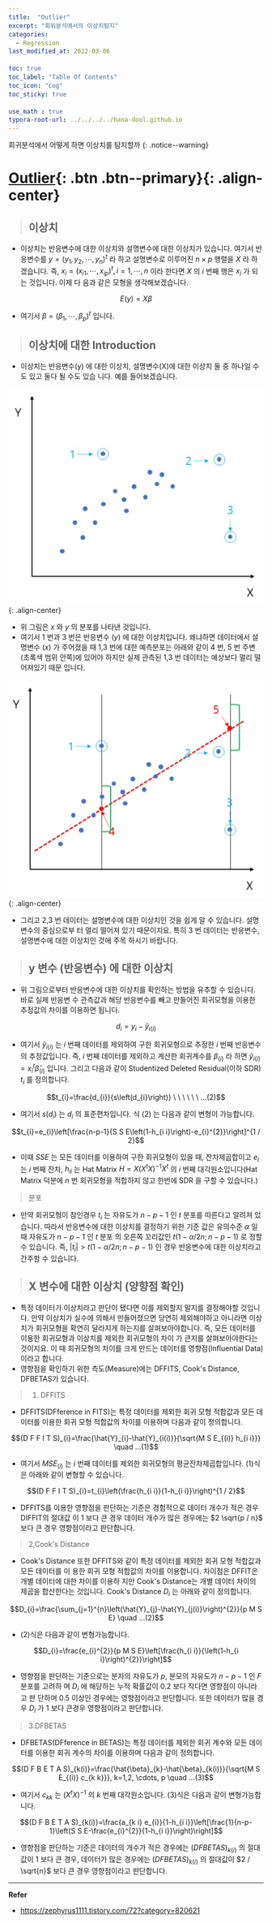```yaml
---
title:  "Outlier"
excerpt: "회위분석에서의 이상치탐지"
categories:
  - Regression
last_modified_at: 2022-03-06

toc: true
toc_label: "Table Of Contents"
toc_icon: "cog"
toc_sticky: true

use_math : true
typora-root-url: ../../../../hana-dool.github.io
---
```


 회귀분석에서 어떻게 하면 이상치를 탐지할까
{: .notice--warning}

# [Outlier](#link){: .btn .btn--primary}{: .align-center}

> ## 이상치

- 이상치는 반응변수에 대한 이상치와 설명변수에 대한 이상치가 있습니다. 여기서 반응변수를 $y=\left(y_{1}, y_{2}, \cdots, y_{n}\right)^{t}$ 라 하고 설명변수로 이루어진 $n \times p$ 행렬을 $X$ 라 하겠습니다. 즉, $x_{i}=\left(x_{i 1}, \cdots, x_{i p}\right)^{t}, i=1, \cdots, n$ 이라 한다면 $X$ 의 $i$ 번째 행은 $x_{i}$ 가 되는 것입니다. 이제 다 음과 같은 모형을 생각해보겠습니다.

$$E(y)=X \beta$$

- 여기서 $\beta=\left(\beta_{1}, \cdots, \beta_{p}\right)^{t}$ 입니다.

> ## 이상치에 대한 Introduction

- 이상치는 반응변수(y) 에 대한 이상치, 설명변수(X)에 대한 이상치 둘 중 하나일 수도 있고 둘다 될 수도 있습 니다. 예를 들어보겠습니다.

![jpg](/assets/images/Stat/157_1.jpg){: .align-center}

- 위 그림은 $x$ 와 $y$ 의 분포를 나타낸 것입니다. 
- 여기서 1 번과 3 번은 반응변수 $(y)$ 에 대한 이상치입니다. 왜냐하면 데이터에서 설명변수 $(x)$ 가 주어졌을 때 1,3 번에 대한 예측분포는 아래와 같이 4 번, 5 번 주변(초록색 범위 안쪽)에 있어야 하지만 실제 관측된 1,3 번 데이터는 예상보다 멀리 떨어져있기 때문 입니다.

![jpg](/assets/images/Stat/157_2.jpg){: .align-center}

- 그리고 2,3 번 데이터는 설명변수에 대한 이상치인 것을 쉽게 알 수 있습니다. 설명변수의 중심으로부 터 멀리 떨어져 있기 때문이지요. 특히 3 번 데이터는 반응변수, 설명변수에 대한 이상치인 것에 주목 하시기 바랍니다.

> ## y 변수 (반응변수) 에 대한 이상치

- 위 그림으로부터 반응변수에 대한 이상치를 확인하는 방법을 유추할 수 있습니다. 바로 실제 반응변 수 관측값과 해당 반응변수를 빼고 만들어진 회귀모형을 이용한 추정값의 차이를 이용하면 됩니다.

$$d_{i}=y_{i}-\hat{y}_{i(i)}$$

- 여기서 $\hat{y}_{i(i)}$ 는 $i$ 번째 데이터를 제외하여 구한 회귀모형으로 추정한 $i$ 번째 반응변수의 추정값입니다. 즉, $i$ 번째 데이터를 제외하고 계산한 회귀계수를 $\beta_{(i)}$ 라 하면 $\hat{y}_{i(i)}=x_{i}^{t} \hat{\beta}_{(i)}$ 입니다. 그리고 다음과 같이 Studentized Deleted Residual(이하 SDR) $t_{i}$ 를 정의합니다.

$$t_{i}=\frac{d_{i}}{s\left(d_{i}\right)} \ \ \ \ \ \ ...(2)$$

- 여기서 $s\left(d_{i}\right)$ 는 $d_{i}$ 의 표준편차입니다. 식 $(2)$ 는 다음과 같이 변형이 가능합니다.

$$t_{i}=e_{i}\left[\frac{n-p-1}{S S E\left(1-h_{i i}\right)-e_{i}^{2}}\right]^{1 / 2}$$

- 이때 $S S E$ 는 모든 데이터를 이용하여 구한 회귀모형이 있을 때, 잔차제곱합이고 $e_{i}$ 는 $i$ 번째 잔차, $h_{i i}$ 는 Hat Matrix $H=X\left(X^{t} X\right)^{-1} X^{t}$ 의 $i$ 번째 대각원소입니다(Hat Matrix 덕분에 $n$ 번 회귀모형을 적합하지 않고 한번에 $\mathrm{SDR}$ 을 구할 수 있습니다.)

> 분포

- 만약 회귀모형이 참인경우 $t_{i}$ 는 자유도가 $n-p-1$ 인 $t$ 분포를 따른다고 알려져 있습니다. 따라서 반응변수에 대한 이상치를 결정하기 위한 기준 값은 유의수준 $\alpha$ 일 때 자유도가 $n-p-1$ 인 $t$ 분포 의 오른쪽 꼬리값인 $t(1-\alpha / 2 n ; n-p-1)$ 로 정할 수 있습니다. 즉, $\left|t_{i}\right|>t(1-\alpha / 2 n ; n-p-1)$ 인 경우 반응변수에 대한 이상치라고 간주할 수 있습니다.

> ## X 변수에 대한 이상치 (양향점 확인)

- 특정 데이터가 이상치라고 판단이 됐다면 이를 제외할지 말지를 결정해야할 것입니다. 만약 이상치가 실수에 의해서 만들어졌으면 당연히 제외해야하고 아니라면 이상치가 회귀모형을 확연히 달라지게 하는지를 살펴보아야합니다. 즉, 모든 데이터를 이용한 회귀모형과 이상치를 제외한 회귀모형의 차이 가 큰지를 살펴보아야한다는 것이지요. 이 때 회귀모형의 차이를 크게 만드는 데이터를 영향점(Influential Data)이라고 합니다.
- 영향점을 확인하기 위한 측도(Measure)에는 DFFITS, Cook's Distance, DFBETAS가 있습니다.

> 1. DFFITS

- DFFITS(DFference in FITS)는 특정 데이터를 제외한 회귀 모형 적합값과 모든 데이터를 이용한 회귀 모형 적합값의 차이를 이용하며 다음과 같이 정의합니다.

$$(D F F I T S)_{i}=\frac{\hat{Y}_{i}-\hat{Y}_{i(i)}}{\sqrt{M S E_{(i)} h_{i i}}} \quad ...(1)$$

- 여기서 $M S E_{(i)}$ 는 $i$ 번째 데이터를 제외한 회귀모형의 평균잔차제곱합입니다. (1)식은 아래와 같이 변형할 수 있습니다.

$$(D F F I T S)_{i}=t_{i}\left(\frac{h_{i i}}{1-h_{i i}}\right)^{1 / 2}$$

- DFFITS를 이용한 영향점을 판단하는 기준은 경험적으로 데이터 개수가 적은 경우 DIFFIT의 절대값 이 1 보다 큰 경우 데이터 개수가 많은 경우에는 $2 \sqrt{p / n}$ 보다 큰 경우 영향점이라고 판단합니다.

> 2,Cook's Distance

- Cook's Distance 또한 DFFITS와 같이 특정 데이터를 제외한 회귀 모형 적합값과 모든 데이터를 이 용한 회귀 모형 적합값의 차이를 이용합니다. 차이점은 DFFIT은 개별 데이터에 대한 차이를 이용하 지만 Cook's Distance는 개별 데이터 차이의 제곱을 합산한다는 것입니다. Cook's Distance $D_{i}$ 는 아래와 같이 정의합니다.

$$D_{i}=\frac{\sum_{j=1}^{n}\left(\hat{Y}_{j}-\hat{Y}_{j(i)}\right)^{2}}{p M S E} \quad ...(2)$$

- (2)식은 다음과 같이 변형가능합니다.

$$D_{i}=\frac{e_{i}^{2}}{p M S E}\left[\frac{h_{i i}}{\left(1-h_{i i}\right)^{2}}\right]$$

- 영향점을 판단하는 기준으로는 분자의 자유도가 $p$, 분모의 자유도가 $n-p-1$ 인 $F$ 분포를 고려하 며 $D_{i}$ 에 해당하는 누적 확률값이 $0.2$ 보다 작다면 영향점이 아니라고 판 단하며 $0.5$ 이상인 경우에는 영향점이라고 판단합니다. 또한 데이터가 많을 경우 $D_{i}$ 가 1 보다 큰경우 영향점이라고 판단합니다.

> 3.DFBETAS

- DFBETAS(DFference in BETAS)는 특정 데이터를 제외한 회귀 계수와 모든 데이터를 이용한 회귀 계수의 차이를 이용하며 다음과 같이 정의합니다.

$$(D F B E T A S)_{k(i)}=\frac{\hat{\beta}_{k}-\hat{\beta}_{k(i)}}{\sqrt{M S E_{(i)} c_{k k}}}, k=1,2, \cdots, p \quad ...(3)$$

- 여기서 $c_{k k}$ 는 $\left(X^{t} X\right)^{-1}$ 의 $k$ 번째 대각원소입니다. (3)식은 다음과 같이 변형가능합니다.

$$(D F B E T A S)_{k(i)}=\frac{a_{k i} e_{i}}{1-h_{i i}}\left[\frac{1}{n-p-1}\left(S S E-\frac{e_{i}^{2}}{1-h_{i i}}\right)\right]$$

- 영향점을 판단하는 기준은 데이터의 개수가 적은 경우에는 $(D F B E T A S)_{k(i)}$ 의 절대값이 1 보다 큰 경우, 데이터가 많은 경우에는 $(D F B E T A S)_{k(i)}$ 의 절대값이 $2 / \sqrt{n}$ 보다 큰 경우 영향점이라고 판단합니다.

---

**Refer**

- https://zephyrus1111.tistory.com/72?category=820621



